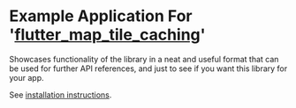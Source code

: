 # Example Application For '[flutter_map_tile_caching](https://github.com/JaffaKetchup/flutter_map_tile_caching)'

Showcases functionality of the library in a neat and useful format that can be used for further API references, and just to see if you want this library for your app.

See [installation instructions](https://github.com/JaffaKetchup/flutter_map_tile_caching#example).
